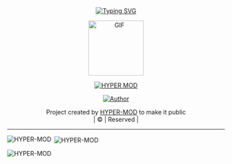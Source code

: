 ## <!-- Typing SVG -->
<p align="center">
    <a href="https://github.com/HYPER-MOD">
        <img
        src="https://readme-typing-svg.herokuapp.com/?size=30&width=800&lines=Welcome+To+Hyper+Mod+Profile."
            alt="Typing SVG"
        />
    </a>
</p>
<div align="center">
  <p align="center">
<img src="https://media.giphy.com/media/Uhl43Qa5QbhKglX8DX/giphy.gif" alt="GIF" width="128" height="128"/>
</p>
 <p align="center">
<a href="#"><img title="HYPER MOD" src="https://img.shields.io/badge/HYPER%20MOD-red?colorA=%23ff0000&colorB=%23017e40&style=for-the-badge"></a>
</p>
  <p align="center">
<a href="https://github.com/HYPER-MOD"><img title="Author" src="https://img.shields.io/badge/Author-HYPER-MOD/JulieMwol?color=blue&style=for-the-badge&logo=whatsapp"></a>
</p>
</div>
<p align="center">
Project created by <a href="https://github.com/HYPER-MOD">HYPER-MOD</a> to make it public
    <br>
       | © |
        Reserved |
    <br> 
</p>

----
<p align="center">
<p><img align="left" src="https://github-readme-stats.vercel.app/api/top-langs?username=HYPER-MOD&show_icons=true&theme=dark&locale=en&layout=compact" alt="HYPER-MOD" /></p>

<p>&nbsp;<img align="center" src="https://github-readme-stats.vercel.app/api?username=HYPER-MOD&show_icons=true&theme=dark&locale=en" alt="HYPER-MOD" /></p>

<p><img align="center" src="https://github-readme-streak-stats.herokuapp.com/?user=HYPER-MOD&theme=dark" alt="HYPER-MOD" /></p>
</p>
 
